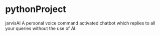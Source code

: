 # pythonProject
jarvisAI
A personal voice command activated chatbot which replies to all your queries without the use of AI.
